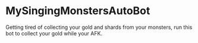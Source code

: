 # MySingingMonstersAutoBot
Getting tired of collecting your gold and shards from your monsters, run this bot to collect your gold while your AFK.
